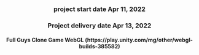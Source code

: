 <h3 align="center">project start date      Apr 11, 2022</h3>
<h3 align="center">Project delivery date   Apr 13, 2022</h3>

<h4 align="center">Full Guys Clone Game WebGL (https://play.unity.com/mg/other/webgl-builds-385582) </h3>
